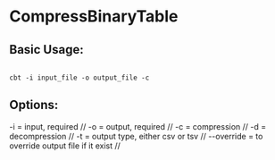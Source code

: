 # CompressBinaryTable
 
## Basic Usage:

```console

cbt -i input_file -o output_file -c 

```

## Options:

-i = input, required //
-o = output, required //
-c = compression //
-d = decompression //
-t = output type, either csv or tsv //
--override = to override output file if it exist //
